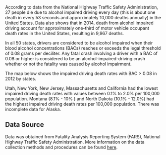 According to data from the National Highway Traffic Safety Administration, 27 people die due to alcohol impaired driving every day (this is about one death in every 53 seconds and approximately 10,000 deaths annually) in the United States. Data also shows that in 2014, death from alcohol impaired driving account for approximately one-third of motor vehicle occupant death rates in the United States, resulting in 9,967 deaths.

In all 50 states, drivers are considered to be alcohol impaired when their blood alcohol concentrations (BACs) reaches or exceeds the legal threshold of 0.08 grams per deciliter. Any fatal crash involving a driver with a BAC of 0.08 or higher is considered to be an alcohol-impaired-driving crash whether or not the fatality was caused by alcohol impairment.

The map below shows the impaired driving death rates with BAC &gt; 0.08 in 2012 by states.

Utah, New York, New Jersey, Massachusetts and California had the lowest impaired driving death rates with values between 0.1% to 2.0% per 100,000 population. Montana (8.1% - 10% ) and North Dakota (10.1% - 12.0%) had the highest impaired driving death rates per 100,000 population. There was incomplete data for Alaska.

Data Source
-----------

Data was obtained from Fatality Analysis Reporting System (FARS), National Highway Traffic Safety Administration. More information on the data collection methods and procedures can be found [here](https://www.nhtsa.gov/research-data).
